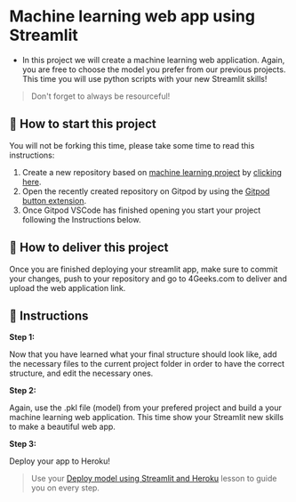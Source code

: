 <!-- hide -->
# Machine learning web app using Streamlit
<!-- endhide -->

- In this project we will create a machine learning web application. Again, you are free to choose the model you prefer from our previous projects. This time you will use python scripts with your new Streamlit skills! 

>Don't forget to always be resourceful!

## 🌱  How to start this project

You will not be forking this time, please take some time to read this instructions:

1. Create a new repository based on [machine learning project](https://github.com/4GeeksAcademy/machine-learning-python-template/generate) by [clicking here](https://github.com/4GeeksAcademy/machine-learning-python-template).
2. Open the recently created repository on Gitpod by using the [Gitpod button extension](https://www.gitpod.io/docs/browser-extension/).
3. Once Gitpod VSCode has finished opening you start your project following the Instructions below.

## 🚛 How to deliver this project

Once you are finished deploying your streamlit app, make sure to commit your changes, push to your repository and go to 4Geeks.com to deliver and upload the web application link.

## 📝 Instructions

**Step 1:**

Now that you have learned what your final structure should look like, add the necessary files to the current project folder in order to have the correct structure, and edit the necessary ones.

**Step 2:**

Again, use the .pkl file (model) from your prefered project and build a your machine learning web application. This time show your Streamlit new skills to make a beautiful web app.

**Step 3:**

Deploy your app to Heroku!

> Use your [Deploy model using Streamlit and Heroku](https://github.com/4GeeksAcademy/machine-learning-content/blob/master/07-4d-ml_deploy/deploy-model-using-streamlit-and-heroku.md) lesson to guide you on every step.
